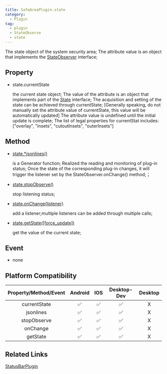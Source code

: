 ```yaml
---
title: SafeAreaPlugin.state
category:
  - Plugin 
tag:
  - plugin
  - StateObserve
  - state
---
```


  The state object of the system security area;
  The attribute value is an object that implements the [StateObserver](../../interface/state-observer/index.md) interface;

## Property

  - state.currentState

    the current state object;
    The value of the attribute is an object that implements part of the [State](../../interface/state/index.md) interface;
    The acquisition and setting of the state can be achieved through currentState; \[Generally speaking, do not manually set the attribute value of currentState, this value will be automatically updated\]
    The attribute value is undefined until the initial update is complete;
    The list of legal properties for currentStat includes:
    \["overlay", "insets", "cutoutInsets", "outerInsets"\]
   

## Method

  - [state.*jsonlines()](../../interface/state-observer/jsonlines.md)

    is a Generator function;
    Realized the reading and monitoring of plug-in status;
    Once the state of the corresponding plug-in changes, it will trigger the listener set by the StateObserver.onChange() method;；

  - [state.stopObserve()](../../interface/state-observer/stopObserve.md)

    stop listening status;

  - [state.onChange(listener)](../../interface/state-observer/onChange.md)

    add a listener;multiple listeners can be added through multiple calls;

  - [state.getState([force_update])](../../interface/state-observer/getState.md)

    get the value of the current state;

## Event

  - none

## Platform Compatibility

| Property/Method/Event| Android | IOS | Desktop-Dev | Desktop |
|:--------------------:|:-------:|:---:|:-----------:|:-------:|
| currentState         | ✅      | ✅  | ✅          | X       |
| jsonlines            | ✅      | ✅  | ✅          | X       |
| stopObserve          | ✅      | ✅  | ✅          | X       |
| onChange             | ✅      | ✅  | ✅          | X       |
| getState             | ✅      | ✅  | ✅          | X       |

## Related Links
[StatusBarPlugin](./index.md)



